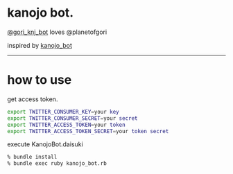 # kanojo bot.

[@gori_knj_bot](https://twitter.com/gori_knj_bot) loves @planetofgori

inspired by [kanojo_bot](https://github.com/sugamasao/kanojo_bot)

----

# how to use

get access token.

```sh
export TWITTER_CONSUMER_KEY=your key
export TWITTER_CONSUMER_SECRET=your secret
export TWITTER_ACCESS_TOKEN=your token
export TWITTER_ACCESS_TOKEN_SECRET=your token secret
```

execute KanojoBot.daisuki

```sh
% bundle install
% bundle exec ruby kanojo_bot.rb
```


